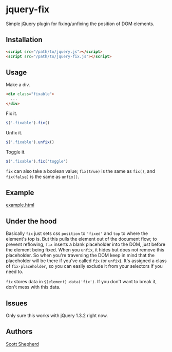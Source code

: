 # jquery-fix

Simple jQuery plugin for fixing/unfixing the position of DOM elements.

## Installation

```html
<script src="/path/to/jquery.js"></script>
<script src="/path/to/jquery-fix.js"></script>
```

## Usage

Make a div.

```html
<div class="fixable">
  ...
</div>
```

Fix it.

```javascript
$('.fixable').fix()
```

Unfix it.

```javascript
$('.fixable').unfix()
```

Toggle it.
```javascript
$('.fixable').fix('toggle')
```

`fix` can also take a boolean value; `fix(true)` is the same as `fix()`, and `fix(false)` is the same as `unfix()`.

## Example

[example.html](https://github.com/dr-skot/jquery-fix.js/blob/master/example.html)

## Under the hood

Basically `fix` just sets css `position` to `'fixed'` and `top` to where the element's top is. But this pulls the element out of the document flow; to prevent reflowing, `fix` inserts a blank placeholder into the DOM, just before the element being fixed. When you `unfix`, it hides but does not remove this placeholder. So when you're traversing the DOM keep in mind that the placeholder will be there if you've called `fix` (or `unfix`). It's assigned a class of `fix-placeholder`, so you can easily exclude it from your selectors if you need to.

`fix` stores data in `$(element).data('fix')`. If you don't want to break it, don't mess with this data.

## Issues

Only sure this works with jQuery 1.3.2 right now.

## Authors

[Scott Shepherd](https://github.com/dr-skot)